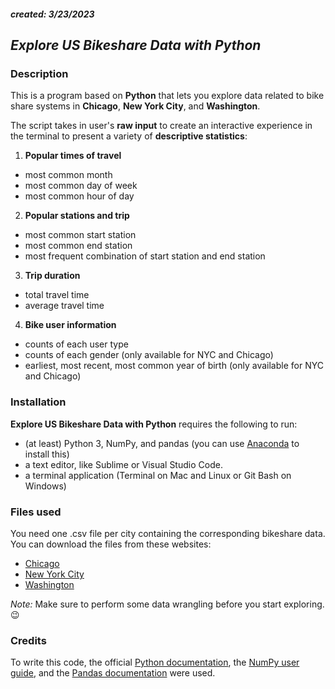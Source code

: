 ##### created: 3/23/2023

## _Explore US Bikeshare Data with Python_

### Description
This is a program based on **Python** that lets you explore data related to bike share systems in **Chicago**, **New York City**, and **Washington**.

The script takes in user's **raw input** to create an interactive experience in the terminal to present a variety of **descriptive statistics**:

1. **Popular times of travel**
* most common month
* most common day of week
* most common hour of day

2. **Popular stations and trip**
* most common start station
* most common end station
* most frequent combination of start station and end station

3. **Trip duration**
* total travel time
* average travel time

4. **Bike user information**
* counts of each user type
* counts of each gender (only available for NYC and Chicago)
* earliest, most recent, most common year of birth (only available for NYC and Chicago)

### Installation
**Explore US Bikeshare Data with Python** requires the following to run:
* (at least) Python 3, NumPy, and pandas (you can use [Anaconda](https://www.anaconda.com/) to install this)
* a text editor, like Sublime or Visual Studio Code.
* a terminal application (Terminal on Mac and Linux or Git Bash on Windows)

### Files used
You need one .csv file per city containing the corresponding bikeshare data. You can download the files from these websites:
* [Chicago](https://divvybikes.com/system-data)
* [New York City](https://citibikenyc.com/system-data)
* [Washington](https://capitalbikeshare.com/system-data)

_Note:_
Make sure to perform some data wrangling before you start exploring. :wink:

### Credits
To write this code, the official [Python documentation](https://docs.python.org/3/index.html), the [NumPy user guide](https://numpy.org/devdocs/user/index.html), and the [Pandas documentation](https://pandas.pydata.org/pandas-docs/stable/) were used.

